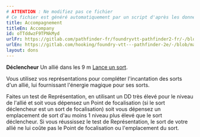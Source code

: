 ```yaml
---
# ATTENTION : Ne modifiez pas ce fichier
# Ce fichier est généré automatiquement par un script d'après les données du module Foundry VTT officiel et de sa traduction
title: Accompagnement
titleEn: Accompany
id: oTTddwzF9TPNkMyd
urlFr: https://gitlab.com/pathfinder-fr/foundryvtt-pathfinder2-fr/-/blob/master/data/feats/oTTddwzF9TPNkMyd.htm
urlEn: https://gitlab.com/hooking/foundry-vtt---pathfinder-2e/-/blob/master/packs/data/feats.db/accompany.json
layout: dons
---
```

**Déclencheur** Un allié dans les 9 m [Lance un sort](../actions/lancer-un-sort.html).

Vous utilisez vos représentations pour compléter l'incantation des sorts d'un allié, lui fournissant l'énergie magique pour ses sorts.

Faites un test de Représentation, en utilisant un DD très élevé pour le niveau de l'allié et soit vous dépensez un Point de focalisation (si le sort déclencheur est un sort de focalisation) soit vous dépensez un emplacement de sort d'au moins 1 niveau plus élevé que le sort déclencheur. Si vous réussissez le test de Représentation, le sort de votre allié ne lui coûte pas le Point de focalisation ou l'emplacement du sort.
